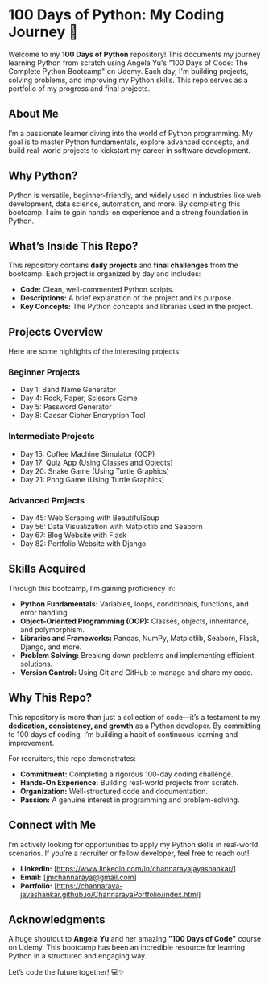 # 100 Days of Python: My Coding Journey 🚀

Welcome to my **100 Days of Python** repository! This documents my journey learning Python from scratch using Angela Yu's "100 Days of Code: The Complete Python Bootcamp" on Udemy. Each day, I'm building projects, solving problems, and improving my Python skills. This repo serves as a portfolio of my progress and final projects.

## About Me

I’m a passionate learner diving into the world of Python programming. My goal is to master Python fundamentals, explore advanced concepts, and build real-world projects to kickstart my career in software development.

## Why Python?

Python is versatile, beginner-friendly, and widely used in industries like web development, data science, automation, and more. By completing this bootcamp, I aim to gain hands-on experience and a strong foundation in Python.

## What’s Inside This Repo?

This repository contains **daily projects** and **final challenges** from the bootcamp. Each project is organized by day and includes:

* **Code:** Clean, well-commented Python scripts.
* **Descriptions:** A brief explanation of the project and its purpose.
* **Key Concepts:** The Python concepts and libraries used in the project.

## Projects Overview

Here are some highlights of the interesting projects:

### Beginner Projects

* Day 1: Band Name Generator
* Day 4: Rock, Paper, Scissors Game
* Day 5: Password Generator
* Day 8: Caesar Cipher Encryption Tool

### Intermediate Projects

* Day 15: Coffee Machine Simulator (OOP)
* Day 17: Quiz App (Using Classes and Objects)
* Day 20: Snake Game (Using Turtle Graphics)
* Day 21: Pong Game (Using Turtle Graphics)

### Advanced Projects

* Day 45: Web Scraping with BeautifulSoup
* Day 56: Data Visualization with Matplotlib and Seaborn
* Day 67: Blog Website with Flask
* Day 82: Portfolio Website with Django

## Skills Acquired

Through this bootcamp, I’m gaining proficiency in:

* **Python Fundamentals:** Variables, loops, conditionals, functions, and error handling.
* **Object-Oriented Programming (OOP):** Classes, objects, inheritance, and polymorphism.
* **Libraries and Frameworks:** Pandas, NumPy, Matplotlib, Seaborn, Flask, Django, and more.
* **Problem Solving:** Breaking down problems and implementing efficient solutions.
* **Version Control:** Using Git and GitHub to manage and share my code.

## Why This Repo?

This repository is more than just a collection of code—it’s a testament to my **dedication, consistency, and growth** as a Python developer. By committing to 100 days of coding, I’m building a habit of continuous learning and improvement.

For recruiters, this repo demonstrates:

* **Commitment:** Completing a rigorous 100-day coding challenge.
* **Hands-On Experience:** Building real-world projects from scratch.
* **Organization:** Well-structured code and documentation.
* **Passion:** A genuine interest in programming and problem-solving.

## Connect with Me

I’m actively looking for opportunities to apply my Python skills in real-world scenarios. If you’re a recruiter or fellow developer, feel free to reach out!

* **LinkedIn:** [https://www.linkedin.com/in/channarayajayashankar/]
* **Email:** [jmchannaraya@gmail.com]
* **Portfolio:** [https://channaraya-jayashankar.github.io/ChannarayaPortfolio/index.html]

## Acknowledgments

A huge shoutout to **Angela Yu** and her amazing **"100 Days of Code"** course on Udemy. This bootcamp has been an incredible resource for learning Python in a structured and engaging way.

Let’s code the future together! 💻✨
